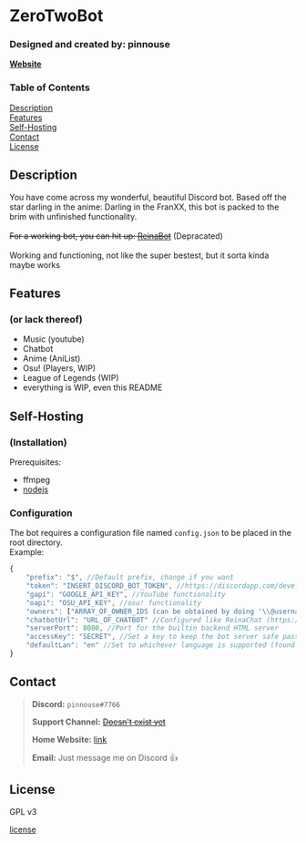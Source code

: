 # ZeroTwoBot
### Designed and created by: pinnouse
**[Website](http://gnowbros.com/zerotwo)**

### Table of Contents
[Description](#description)<br />
[Features](#features)<br />
[Self-Hosting](#self-hosting)<br />
[Contact](#contact)<br />
[License](#license)

## Description
You have come across my wonderful, beautiful Discord bot. Based off the star darling in the anime: Darling in the FranXX, this bot is packed to the brim with unfinished functionality.
<br />
<br />
~~For a working bot, you can hit up: [ReinaBot](http://www.gnowbros.com/reinabot)~~ (Depracated)
<br />
<br />
Working and functioning, not like the super bestest, but it sorta kinda maybe works

## Features
### (or lack thereof)
- Music (youtube)
- Chatbot
- Anime (AniList)
- Osu! (Players, WIP)
- League of Legends (WIP)
- everything is WIP, even this README

## Self-Hosting
### (Installation)

Prerequisites:
- ffmpeg
- [nodejs](https://nodejs.org)

### Configuration
The bot requires a configuration file named ` config.json ` to be placed in the root directory.
<br />
Example:
```js
{
    "prefix": "$", //Default prefix, change if you want
    "token": "INSERT_DISCORD_BOT_TOKEN", //https://discordapp.com/developers
    "gapi": "GOOGLE_API_KEY", //YouTube functionality
    "oapi": "OSU_API_KEY", //osu! functionality
    "owners": ["ARRAY_OF_OWNER_IDS (can be obtained by doing '\\@username#tag'"], //So you can use the kill command
    "chatbotUrl": "URL_OF_CHATBOT" //Configured like ReinaChat (https://github.com/pinnoues/ReinaChat)
    "serverPort": 8080, //Port for the builtin backend HTML server
    "accessKey": "SECRET", //Set a key to keep the bot server safe passed as a GET 'key=' argument
    "defaultLan": "en" //Set to whichever language is supported (found in ./locales/)
}
```

## Contact

> **Discord:** `pinnouse#7766`
>
> **Support Channel:** ~~[Doesn't exist yet]()~~
>
> **Home Website:** [link](http://gnowbros.com)
>
> **Email:** Just message me on Discord 👍

## License
GPL v3

[license](./LICENSE)
